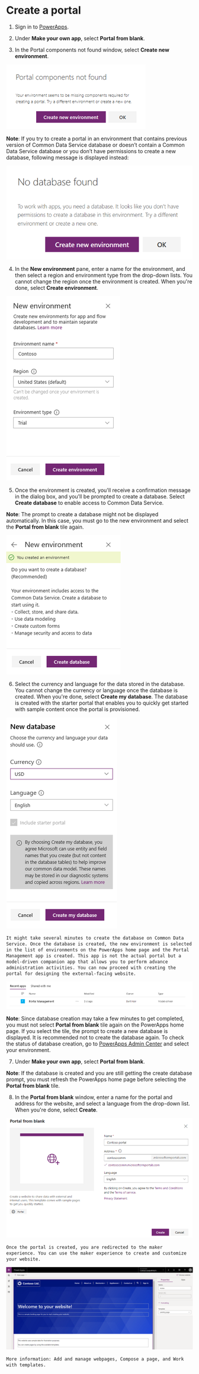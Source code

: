 # Create a portal

1.  Sign in to [PowerApps](http://web.powerapps.com).  

2.  Under **Make your own app**, select **Portal from blank**.

3.  In the Portal components not found window, select **Create new environment**.

 ![portal components not found](media/portal-components-not-found.png "Portal components not found")  

 **Note**: If you try to create a portal in an environment that contains previous version of Common Data Service database or doesn’t contain a Common Data Service database or you don’t have permissions to create a new database, following message is displayed instead:

 ![no database found](media/no-database-found.png "No database found")  

4.  In the **New environment** pane, enter a name for the environment, and then select a region and environment type from the drop-down lists. You cannot change the region once the environment is created. When you're done, select **Create environment**.

 ![create new environment](media/create-new-environment.png "Create new environment")  

5.  Once the environment is created, you'll receive a confirmation message in the dialog box, and you'll be prompted to create a database. Select **Create database** to enable access to Common Data Service.

 **Note**: The prompt to create a database might not be displayed automatically. In this case, you must go to the new environment and select the **Portal from blank** tile again.

 ![new environment created](media/new-environment-created.png "New environment created")  

6.  Select the currency and language for the data stored in the database. You cannot change the currency or language once the database is created. When you're done, select **Create my database**. The database is created with the starter portal that enables you to quickly get started with sample content once the portal is provisioned.

 ![create new database](media/create-new-database.png "Create new database")  

    It might take several minutes to create the database on Common Data Service. Once the database is created, the new environment is selected in the list of environments on the PowerApps home page and the Portal Management app is created. This app is not the actual portal but a model-driven companion app that allows you to perform advance administration activities. You can now proceed with creating the portal for designing the external-facing website.

 ![portal management app](media/portal-mgmt-app.png "Portal management app")  

 **Note**: Since database creation may take a few minutes to get completed, you must not select **Portal from blank** tile again on the PowerApps home page. If you select the tile, the prompt to create a new database is displayed. It is recommended not to create the database again. To check the status of database creation, go to [PowerApps Admin Center](https://admin.powerapps.com/environments) and select your environment.  

7.  Under **Make your own app**, select **Portal from blank**.

 **Note**: If the database is created and you are still getting the create database prompt, you must refresh the PowerApps home page before selecting the **Portal from blank** tile.

8.  In the **Portal from blank** window, enter a name for the portal and address for the website, and select a language from the drop-down list. When you're done, select **Create**.

 ![create new portal](media/create-new-portal.png "Create new portal")  

    Once the portal is created, you are redirected to the maker experience. You can use the maker experience to create and customize your website.

 ![portal maker](media/portal-maker.png "Portal maker")  

    More information: Add and manage webpages, Compose a page, and Work with templates.

